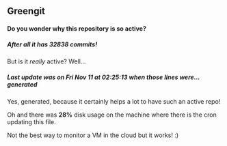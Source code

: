## Greengit

#### Do you wonder why this repository is so active?

##### After all it has 32838 commits!

But is it *really* active? Well...

##### Last update was on Fri Nov 11 at 02:25:13 when those lines were... generated

Yes, generated, because it certainly helps a lot to have such an active repo!

Oh and there was **28%** disk usage on the machine
where there is the cron updating this file.

Not the best way to monitor a VM in the cloud but it works! :)
